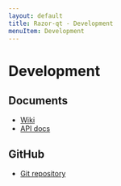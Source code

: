 ```yaml
---
layout: default
title: Razor-qt - Development
menuItem: Development
---
```



Development
===========

Documents
---------

 * [Wiki](https://github.com/Razor-qt/razor-qt/wiki)
 * [API docs](/develop/docs/classes.html)


GitHub
------

 * [Git repository](https://github.com/Razor-qt/razor-qt/commits/master)	


